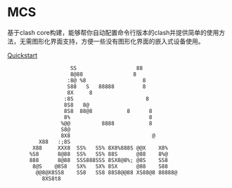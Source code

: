 # MCS

基于clash core构建，能够帮你自动配置命令行版本的clash并提供简单的使用方法，无需图形化界面支持，方便一些没有图形化界面的嵌入式设备使用。

[Quickstart](./doc/quick_start.md)

```                            
                    SS                   88        
                    8@88                8          
                   :8@ %8                  8      
                   S88   S   88888         8                
                   8X     8                     
                  :8S                       8   
                  8S8   8@                                  
                  8S8  88@8           8      8  
                  8%                         8      
                 %@@          8888           8      
                 S8@                                        
                 8X8                          @             
          X88   :;8S  
        X88     XXX8  SS%   SS% 8X8%888S @@X    X8%
       %S8      8@88  SS%   SS% 88S      @88    8%@
       888      8@88  SSS888SSS 8SX8@8%; @8S    SS8
        8@S    @8S8   SX%   SX% 8SX      @88    S88
         @@8@X8SS8    SS8   SS8 88S8@@88 XS88@8 88888@ 
           8XS8t8
```                            
     
